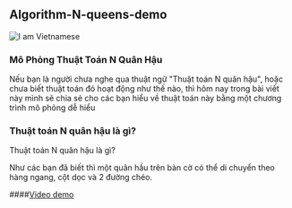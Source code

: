 ## Algorithm-N-queens-demo
![I am Vietnamese](https://codelearn.io/Upload/Blog/mo-phong-thuat-toan-n-quan-hau-63758831142.0921.jpg)

### Mô Phỏng Thuật Toán N Quân Hậu
Nếu bạn là người chưa nghe qua thuật ngữ "Thuật toán N quân hậu", hoặc chưa biết thuật toán đó hoạt động như thế nào, thì hôm nay trong bài viết này mình sẽ chia sẻ cho các bạn hiểu về thuật toán này bằng một chương trình mô phỏng dễ hiểu

### Thuật toán N quân hậu là gì?
Thuật toán N quân hậu là gì?

Như các bạn đã biết thì một quân hầu trên bàn cờ có thể di chuyển theo hàng ngang, cột dọc và 2 đường chéo.

####[Video demo](https://codelearn.io/Media/Default/Users/HaiZuka/HaiZuka/CuteScreenRecorder-1365-729_(new)%20(online-video-cutter.com).mp4)
